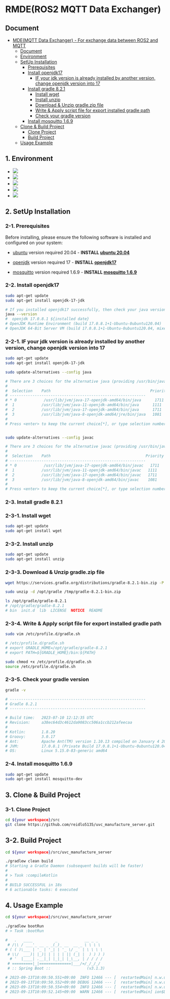 # RMDE(ROS2 MQTT Data Exchanger)

## Document
- [MDE(MQTT Data Exchanger) - For exchange data between ROS2 and MQTT](#rmderos2-mqtt-data-exchanger)
    - [Document](#document)
    - [Environment](#1-environment)
    - [SetUp Installation](#2-setup-installation)
        - [Prerequisites](#2-1-prerequisites)
        - [Install openjdk17](#2-2-install-openjdk17)
          - [IF your jdk version is already installed by another version, change openjdk version into 17](#2-2-1-if-your-jdk-version-is-already-installed-by-another-version-change-openjdk-version-into-17)
        - [Install gradle 8.2.1](#2-3-install-gradle-821)
          - [Install wget](#2-3-1-install-wget)
          - [Install unzip](#2-3-2-install-unzip)
          - [Download & Unzip gradle.zip file](#2-3-3-download--unzip-gradlezip-file)
          - [Write & Apply script file for export installed gradle path](#2-3-4-write--apply-script-file-for-export-installed-gradle-path)
          - [Check your gradle version](#2-3-5-check-your-gradle-version)
        - [Install mosquitto 1.6.9](#2-4-install-mosquitto-169)
    - [Clone & Build Project](#3-clone--build-project)
      - [Clone Project](#3-1-clone-project)
      - [Build Project](#3-2-build-project)
    - [Usage Example](#4-usage-example)

## 1. Environment
* <img src="https://img.shields.io/badge/openjdk17-437291?style=for-the-badge&logo=openjdk&logoColor=white">
* <img src="https://img.shields.io/badge/kotlin 1.9-7F52FF?style=for-the-badge&logo=kotlin&logoColor=white">
* <img src="https://img.shields.io/badge/spring boot 3.1.3-6DB33F?style=for-the-badge&logo=springboot&logoColor=white">
* <img src="https://img.shields.io/badge/mqtt-660066?style=for-the-badge&logo=mqtt&logoColor=white">
* <img src="https://img.shields.io/badge/ubuntu 20.04-E95420?style=for-the-badge&logo=ubuntu&logoColor=white">

## 2. SetUp Installation

### 2-1. Prerequisites

Before installing, please ensure the following software is installed and configured on your system:

- [ubuntu](https://ubuntu.com/) version required 20.04 - **INSTALL [ubuntu 20.04](https://ubuntu.com/)**

- [openjdk](https://openjdk.org/) version required 17 - **INSTALL [openjdk17](https://openjdk.org/projects/jdk/17/)** 

- [mosquitto](https://mosquitto.org/) version required 1.6.9 - **INSTALL [mosquitto 1.6.9](https://mosquitto.org/)**

### 2-2. Install openjdk17
```bash
sudo apt-get update
sudo apt-get install openjdk-17-jdk

# If you installed openjdk17 successfully, then check your java version
java --version
#  openjdk 17.0.8.1 ${installed date}
# OpenJDK Runtime Environment (build 17.0.8.1+1-Ubuntu-0ubuntu120.04)
# OpenJDK 64-Bit Server VM (build 17.0.8.1+1-Ubuntu-0ubuntu120.04, mixed mode, sharing)
```

### 2-2-1. IF your jdk version is already installed by another version, change openjdk version into 17
```bash
sudo apt-get update
sudo apt-get install openjdk-17-jdk

sudo update-alternatives --config java

# There are 3 choices for the alternative java (providing /usr/bin/java).
#
#  Selection    Path                                            Priority   Status
# ------------------------------------------------------------
# * 0            /usr/lib/jvm/java-17-openjdk-amd64/bin/java      1711      auto mode
#  1            /usr/lib/jvm/java-11-openjdk-amd64/bin/java      1111      manual mode
#  2            /usr/lib/jvm/java-17-openjdk-amd64/bin/java      1711      manual mode
#  3            /usr/lib/jvm/java-8-openjdk-amd64/jre/bin/java   1081      manual mode
#
# Press <enter> to keep the current choice[*], or type selection number: 0


sudo update-alternatives --config javac

# There are 3 choices for the alternative javac (providing /usr/bin/javac).
#
#  Selection    Path                                          Priority   Status
# ------------------------------------------------------------
# * 0            /usr/lib/jvm/java-17-openjdk-amd64/bin/javac   1711      auto mode
#  1            /usr/lib/jvm/java-11-openjdk-amd64/bin/javac   1111      manual mode
#  2            /usr/lib/jvm/java-17-openjdk-amd64/bin/javac   1711      manual mode
#  3            /usr/lib/jvm/java-8-openjdk-amd64/bin/javac    1081      manual mode
#
# Press <enter> to keep the current choice[*], or type selection number: 0
```

### 2-3. Install gradle 8.2.1

### 2-3-1. Install wget
```bash
sudo apt-get update
sudo apt-get install wget
```

### 2-3-2. Install unzip
```bash
sudo apt-get update
sudo apt-get install unzip
```

### 2-3-3. Download & Unzip gradle.zip file
```bash
wget https://services.gradle.org/distributions/gradle-8.2.1-bin.zip -P /tmp

sudo unzip -d /opt/gradle /tmp/gradle-8.2.1-bin.zip

ls /opt/gradle/gradle-8.2.1
# /opt/gradle/gradle-8.2.1
# bin  init.d  lib  LICENSE  NOTICE  README
```

### 2-3-4. Write & Apply script file for export installed gradle path
```bash
sudo vim /etc/profile.d/gradle.sh

# /etc/profile.d/gradle.sh
# export GRADLE_HOME=/opt/gradle/gradle-8.2.1
# export PATH=${GRADLE_HOME}/bin:${PATH}

sudo chmod +x /etc/profile.d/gradle.sh
source /etc/profile.d/gradle.sh
```

### 2-3-5. Check your gradle version
```bash
gradle -v

# ------------------------------------------------------------
# Gradle 8.2.1
# ------------------------------------------------------------

# Build time:   2023-07-10 12:12:35 UTC
# Revision:     a38ec64d3c4612da9083cc506a1ccb212afeecaa
# 
# Kotlin:       1.8.20
# Groovy:       3.0.17
# Ant:          Apache Ant(TM) version 1.10.13 compiled on January 4 2023
# JVM:          17.0.8.1 (Private Build 17.0.8.1+1-Ubuntu-0ubuntu120.04)
# OS:           Linux 5.15.0-83-generic amd64
```

### 2-4. Install mosquitto 1.6.9
```bash
sudo apt-get update
sudo apt-get install mosquitto-dev
```

## 3. Clone & Build Project

### 3-1. Clone Project
```bash
cd ${your workspace}/src
git clone https://github.com/reidlo5135/uvc_manufacture_server.git
```

## 3-2. Build Project
```bash
cd ${your workspace}/src/uvc_manufacture_server

./gradlew clean build
# Starting a Gradle Daemon (subsequent builds will be faster)
# 
# > Task :compileKotlin
# 
# BUILD SUCCESSFUL in 18s
# 6 actionable tasks: 6 executed
```

## 4. Usage Example
```bash
cd ${your workspace}/src/uvc_manufacture_server

./gradlew bootRun
# > Task :bootRun

#   .   ____          _            __ _ _
 # /\\ / ___'_ __ _ _(_)_ __  __ _ \ \ \ \
# ( ( )\___ | '_ | '_| | '_ \/ _` | \ \ \ \
 # \\/  ___)| |_)| | | | | || (_| |  ) ) ) )
  # '  |____| .__|_| |_|_| |_\__, | / / / /
 # =========|_|==============|___/=/_/_/_/
 # :: Spring Boot ::                (v3.1.3)

# 2023-09-13T10:09:50.551+09:00  INFO 12466 --- [  restartedMain] n.w.u.UvcManufactureServerApplicationKt  : Starting UvcManufactureServerApplicationKt using Java 17.0.8.1 with PID 12466 (/home/wavem/server_ws/src/uvc_manufacture_server/build/classes/kotlin/main started by wavem in /home/wavem/server_ws/src/uvc_manufacture_server)
# 2023-09-13T10:09:50.552+09:00 DEBUG 12466 --- [  restartedMain] n.w.u.UvcManufactureServerApplicationKt  : Running with Spring Boot v3.1.3, Spring v6.0.11
# 2023-09-13T10:09:50.554+09:00  INFO 12466 --- [  restartedMain] n.w.u.UvcManufactureServerApplicationKt  : The following 3 profiles are active: "private", "local", "mqtt"
# 2023-09-13T10:09:52.145+09:00  WARN 12466 --- [  restartedMain] ion$DefaultTemplateResolverConfiguration : Cannot find template location: classpath:/templates/ (please add some templates, check your Thymeleaf configuration, or set spring.thymeleaf.check-template-location=false)
```